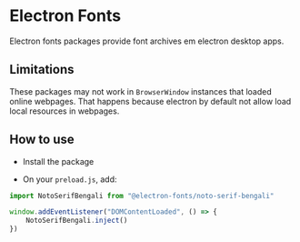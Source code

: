 # Electron Fonts

Electron fonts packages provide font archives em electron desktop apps.

## Limitations

These packages may not work in `BrowserWindow` instances that loaded online webpages. That happens because electron by default not allow load local resources in webpages.

## How to use

* Install the package

* On your `preload.js`, add:

```ts
import NotoSerifBengali from "@electron-fonts/noto-serif-bengali"

window.addEventListener("DOMContentLoaded", () => {
    NotoSerifBengali.inject()
})
```